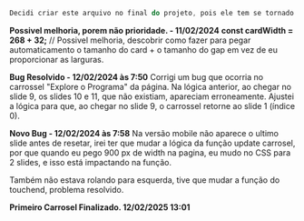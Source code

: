 ```javascript
Decidi criar este arquivo no final do projeto, pois ele tem se tornado cada vez mais desafiador. A partir de agora, vou registrar os bugs e as soluções que eu encontrar, já que no futuro pretendo conectar o projeto a um banco de dados e, possivelmente, adicionar uma página de login única.
```

**Possivel melhoria, porem não prioridade. - 11/02/2024**
__const cardWidth = 268 + 32;__ // Possivel melhoria, descobrir como fazer para pegar automaticamento o tamanho do card + o tamanho do gap em vez de eu proporcionar as larguras.

**Bug Resolvido - 12/02/2024 às 7:50**
Corrigi um bug que ocorria no carrossel "Explore o Programa" da página. Na lógica anterior, ao chegar no slide 9, os slides 10 e 11, que não existiam, apareciam erroneamente. Ajustei a lógica para que, ao chegar no slide 9, o carrossel retorne ao slide 1 (índice 0).

**Novo Bug - 12/02/2024 às 7:58**
Na versão mobile não aparece o ultimo slide antes de resetar, irei ter que mudar a lógica da função update carrosel, por que quando eu pego 900 px de width na pagina, eu mudo no CSS
para 2 slides, e isso está impactando na função.

Também não estava rolando para esquerda, tive que mudar a função do touchend, problema resolvido.

**Primeiro Carrosel Finalizado. 12/02/2025 13:01** 

